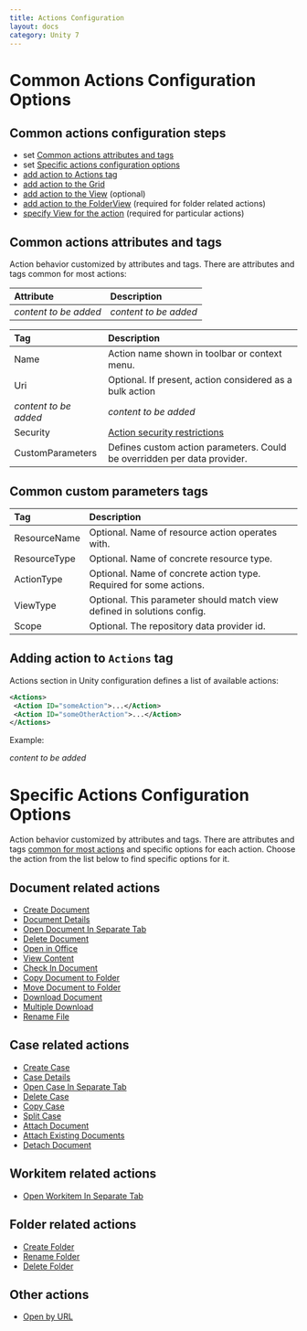 ```yaml
---
title: Actions Configuration
layout: docs
category: Unity 7
---
```

# Common Actions Configuration Options

## Common actions configuration steps

- set [Common actions attributes and tags](#common-actions-attributes-and-tags)
- set [Specific actions configuration options](#specific-actions-configuration-options)
- [add action to Actions tag](#adding-action-to-actions-tag)
- [add action to the Grid](grids.md#how-to-add-action-to-the-grid)
- [add action to the View](tags-list/views-tag/tab-action-set.md#how-to-add-action-to-the-view) (optional)
- [add action to the FolderView](folders-view.md#how-to-add-action-to-the-folders-view) (required for folder related actions)
- [specify View for the action](tags-list/views-tag.md) (required for particular actions)

## Common actions attributes and tags

Action behavior customized by attributes and tags.
There are attributes and tags common for most actions:

|Attribute            | Description         |
|:--------------------|:--------------------|
|*content to be added*|*content to be added*|

|Tag                  | Description         |
|:--------------------|:--------------------|
| Name      | Action name shown in toolbar or context menu.|
| Uri       | Optional. If present, action considered as a bulk action|
|*content to be added*|*content to be added*|
| Security  | [Action security restrictions](../../unity-react/configuration/security.md#security-restrictions) |
| CustomParameters  | Defines custom action parameters. Could be overridden per data provider.   |

## Common custom parameters tags

|Tag                  | Description         |
|:--------------------|:--------------------|
| ResourceName | Optional. Name of resource action operates with. |
| ResourceType | Optional. Name of concrete resource type. |
| ActionType | Optional. Name of concrete action type. Required for some actions. |
| ViewType | Optional. This parameter should match view defined in solutions config. |
| Scope | Optional. The repository data provider id.  |

## Adding action to `Actions` tag

Actions section in Unity configuration defines a list of available actions:

```xml
<Actions>
 <Action ID="someAction">...</Action>
 <Action ID="someOtherAction">...</Action>
</Actions>
```

Example:

*content to be added*

# Specific Actions Configuration Options

Action behavior customized by attributes and tags.
There are attributes and tags [common for most actions](#common-actions-attributes-and-tags) and specific options for each action.
Choose the action from the list below to find specific options for it.

## Document related actions

- [Create Document](actions/create-document.md)
- [Document Details](actions/document-details.md)
- [Open Document In Separate Tab](actions/open-in-separate-tab.md)  
- [Delete Document](actions/delete-document.md)
- [Open in Office](actions/open-in-office.md)
- [View Content](actions/view-content.md)
- [Check In Document](actions/checkin-document.md)
- [Copy Document to Folder](actions/copy-document-to-folder.md)
- [Move Document to Folder](actions/move-document-to-folder.md)
- [Download Document](actions/download-document.md)
- [Multiple Download](actions/multiple-document-download.md)
- [Rename File](actions/rename-file.md)

## Case related actions

- [Create Case](actions/create-case.md)
- [Case Details](actions/case-details.md)
- [Open Case In Separate Tab](actions/open-in-separate-tab.md)
- [Delete Case](actions/delete-case.md)
- [Copy Case](actions/copy-case.md)
- [Split Case](actions/split-case.md)
- [Attach Document](actions/attach-document.md)
- [Attach Existing Documents](actions/attach-existing-documents.md)
- [Detach Document](actions/detach-document.md)

## Workitem related actions

- [Open Workitem In Separate Tab](actions/open-in-separate-tab.md)

## Folder related actions

- [Create Folder](actions/create-folder.md)
- [Rename Folder](actions/rename-folder.md)
- [Delete Folder](actions/delete-folder.md)


## Other actions

- [Open by URL](actions/open-by-url.md)
